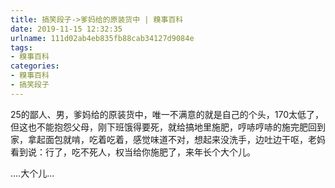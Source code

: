 ```yaml
---
title: 搞笑段子->爹妈给的原装货中 | 糗事百科
date: 2019-11-15 12:32:35
urlname: 111d02ab4eb835fb88cab34127d9084e
tags: 
- 糗事百科
categories:
- 糗事百科
- 搞笑段子
---
```

25的鄙人、男，爹妈给的原装货中，唯一不满意的就是自己的个头，170太低了，但这也不能抱怨父母，刚下班饿得要死，就给搞地里施肥，哼哧哼哧的施完肥回到家，拿起面包就啃，吃着吃着，感觉味道不对，想起来没洗手，边吐边干呕，老妈看到说：行了，吃不死人，权当给你施肥了，来年长个大个儿。

....大个儿...


